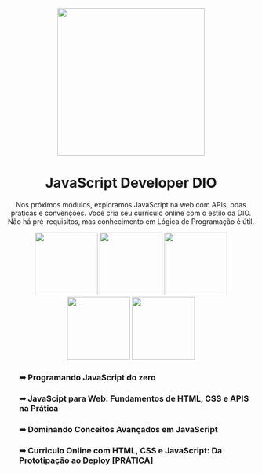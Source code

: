 <div align="center">
  <img src="https://hermes.dio.me/tracks/55e7040f-775b-47e5-a8fb-69d002ca17a9.png" width="300px" height="300px">
  <h1>JavaScript Developer DIO</h1>
</div>
<p align="center"> Nos próximos módulos, exploramos JavaScript na web com APIs, boas práticas e convenções. Você cria seu currículo online com o estilo da DIO. Não há pré-requisitos, mas conhecimento em Lógica de Programação é útil.</p>
<div align="center">
  <img src="https://cdn3d.iconscout.com/3d/premium/thumb/http-6912731-5665147.png" width="128px" height="128px">
  <img src="https://repository-images.githubusercontent.com/584068292/2445b500-869d-498e-ae47-2a3e5820e3c5" width="128px" height="128px">
  <img src="https://static-00.iconduck.com/assets.00/html-5-icon-224x256-1b5ud2sy.png" width="128px" height="128px">
  <img src="https://lh4.googleusercontent.com/proxy/B-1PQKUCbPfJqXQaFmm1Y0Verbi9yQ8cw2cta17IXFKeqPP6gJcPs0fu-ASH2q_REfsZWwTXT92Om0BbrQlwsx0hwwF5jneLUr-r1EQ" width="128px" height="128px">
  <img src="https://cdn-icons-png.flaticon.com/512/10169/10169741.png" width="128px" height="128px">
</div>

<div>
  <ul>
    <h3> ➡ Programando JavaScript do zero
    <h3> ➡ JavaScipt para Web: Fundamentos de HTML, CSS e APIS na Prática
    <h3> ➡ Dominando Conceitos Avançados em JavaScript
    <h3> ➡ Curriculo Online com HTML, CSS e JavaScript: Da Prototipação ao Deploy [PRÁTICA]
  </ul>
</div>
